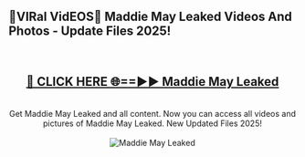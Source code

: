 <h2>🔴VIRal VidEOS🔴 Maddie May Leaked Videos And Photos - Update Files 2025!</h2>
<br>
<div align="center">
<h2><a href="https://virallinks.top/odZfE0" rel="nofollow">🔴 CLICK HERE 🌐==►► Maddie May Leaked</a></h2>
<br>
Get Maddie May Leaked and all content. Now you can access all videos and pictures of Maddie May Leaked. New Updated Files 2025!
<br>
<br>
<a href="https://virallinks.top/odZfE0" rel="nofollow" data-target="animated-image.originalLink"><img src="https://i.imgur.com/dJHk4Zq.gif)" alt="Maddie May Leaked" style="max-width: 100%; display: inline-block;" data-target="animated-image.originalImage"></a>
</div>
<br>
